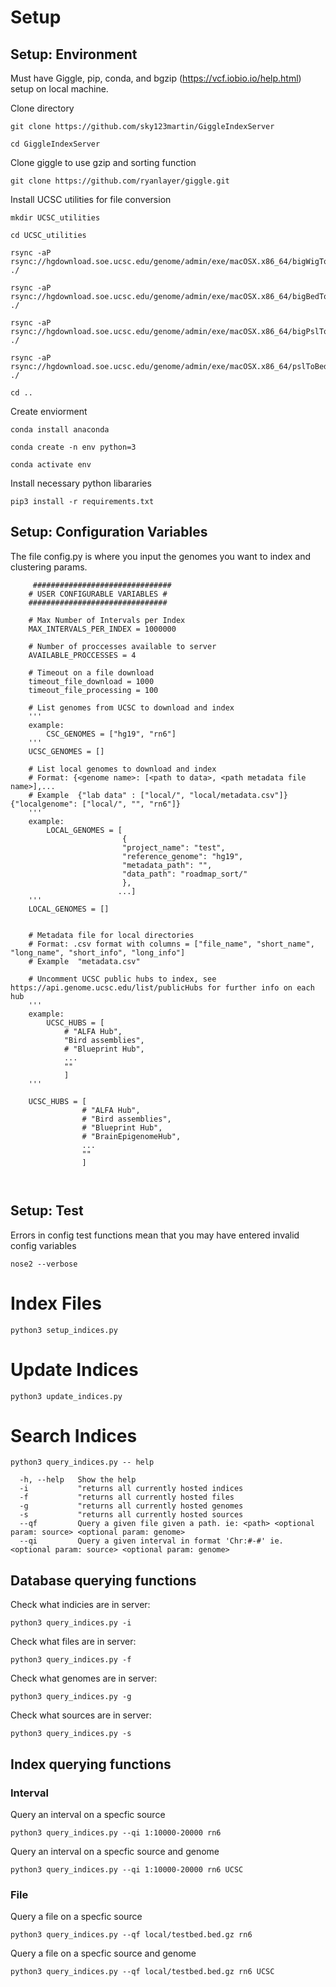 # Setup
## Setup: Environment

Must have Giggle, pip, conda, and bgzip (https://vcf.iobio.io/help.html) setup on local machine.

Clone directory
```
git clone https://github.com/sky123martin/GiggleIndexServer

cd GiggleIndexServer
```
Clone giggle to use gzip and sorting function
```
git clone https://github.com/ryanlayer/giggle.git
```
Install UCSC utilities for file conversion
```
mkdir UCSC_utilities

cd UCSC_utilities

rsync -aP rsync://hgdownload.soe.ucsc.edu/genome/admin/exe/macOSX.x86_64/bigWigToBedGraph ./

rsync -aP rsync://hgdownload.soe.ucsc.edu/genome/admin/exe/macOSX.x86_64/bigBedToBed ./

rsync -aP rsync://hgdownload.soe.ucsc.edu/genome/admin/exe/macOSX.x86_64/bigPslToPsl ./

rsync -aP rsync://hgdownload.soe.ucsc.edu/genome/admin/exe/macOSX.x86_64/pslToBed ./

cd ..
```
Create enviorment
```
conda install anaconda

conda create -n env python=3

conda activate env
```

Install necessary python libararies
```
pip3 install -r requirements.txt 
```
## Setup: Configuration Variables
The file config.py is where you input the genomes you want to index and clustering params.
```
     ###############################
    # USER CONFIGURABLE VARIABLES #
    ###############################
    
    # Max Number of Intervals per Index
    MAX_INTERVALS_PER_INDEX = 1000000

    # Number of proccesses available to server
    AVAILABLE_PROCCESSES = 4

    # Timeout on a file download
    timeout_file_download = 1000
    timeout_file_processing = 100

    # List genomes from UCSC to download and index
    '''
    example:
        CSC_GENOMES = ["hg19", "rn6"]
    '''
    UCSC_GENOMES = []

    # List local genomes to download and index 
    # Format: {<genome name>: [<path to data>, <path metadata file name>],...
    # Example  {"lab data" : ["local/", "local/metadata.csv"]}{"localgenome": ["local/", "", "rn6"]}
    '''
    example:
        LOCAL_GENOMES = [
                         {
                         "project_name": "test",
                         "reference_genome": "hg19",
                         "metadata_path": "",
                         "data_path": "roadmap_sort/"
                         },
                        ...]
    '''
    LOCAL_GENOMES = []


    # Metadata file for local directories
    # Format: .csv format with columns = ["file_name", "short_name", "long_name", "short_info", "long_info"]
    # Example  "metadata.csv"

    # Uncomment UCSC public hubs to index, see https://api.genome.ucsc.edu/list/publicHubs for further info on each hub 
    '''
    example:
        UCSC_HUBS = [
            # "ALFA Hub",
            "Bird assemblies",
            # "Blueprint Hub",
            ...
            ""
            ]
    '''

    UCSC_HUBS = [
                # "ALFA Hub",
                # "Bird assemblies",
                # "Blueprint Hub",
                # "BrainEpigenomeHub",
                ...
                ""
                ]

    
```

## Setup: Test
Errors in config test functions mean that you may have entered invalid config variables 
```
nose2 --verbose
```

# Index Files

```
python3 setup_indices.py
```

# Update Indices
```
python3 update_indices.py
```

# Search Indices

```
python3 query_indices.py -- help

  -h, --help   Show the help
  -i           "returns all currently hosted indices
  -f           "returns all currently hosted files
  -g           "returns all currently hosted genomes
  -s           "returns all currently hosted sources
  --qf         Query a given file given a path. ie: <path> <optional param: source> <optional param: genome>
  --qi         Query a given interval in format 'Chr:#-#' ie. <optional param: source> <optional param: genome>
```

## Database querying functions
Check what indicies are in server:
```
python3 query_indices.py -i
```
Check what files are in server:
```
python3 query_indices.py -f
```
Check what genomes are in server:
```
python3 query_indices.py -g
```
Check what sources are in server:
```
python3 query_indices.py -s
```
## Index querying functions
### Interval

Query an interval on a specfic source
```
python3 query_indices.py --qi 1:10000-20000 rn6
```

Query an interval on a specfic source and genome
```
python3 query_indices.py --qi 1:10000-20000 rn6 UCSC
```
### File

Query a file on a specfic source
```
python3 query_indices.py --qf local/testbed.bed.gz rn6
```

Query a file on a specfic source and genome
```
python3 query_indices.py --qf local/testbed.bed.gz rn6 UCSC
```


